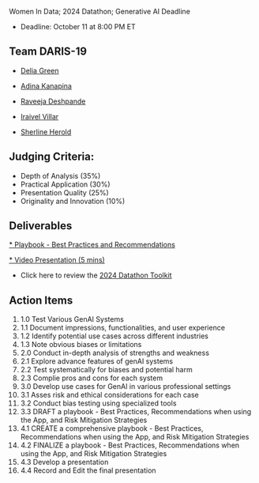Women In Data; 2024 Datathon; Generative AI
Deadline

* Deadline: October 11 at 8:00 PM ET

## Team DARIS-19
* [Delia Green](https://www.linkedin.com/in/delia-green-mbs-a442b734/)

* [Adina Kanapina](https://www.linkedin.com/in/adina-kanapina/)

* [Raveeja Deshpande](http://linkedin.com/in/raveejadeshpande) 

* [Iraivel Villar](https://www.linkedin.com/in/ira-vi/)

* [Sherline Herold](https://www.linkedin.com/in/herolds/)


## Judging Criteria:

* Depth of Analysis (35%)
* Practical Application (30%)
* Presentation Quality (25%)
* Originality and Innovation (10%)

## Deliverables

[* Playbook - Best Practices and Recommendations
](https://www.canva.com/design/DAGSF_8Ahow/U8qGFJQywFBG0pHGXRC14A/view?utm_content=DAGSF_8Ahow&utm_campaign=designshare&utm_medium=link&utm_source=editor)

[* Video Presentation (5 mins)
](https://drive.google.com/file/d/1BnvAsGaorAavDAwiwwH5_YTesuLSigaL/view?usp=drive_link)

* Click here to review the [2024 Datathon Toolkit](https://docs.google.com/presentation/d/1V8S6fvAkrXuoLqkVsRMGzrlr3eT8o3zS/embed?slide=id.p1)

## Action Items
1. 1.0 Test Various GenAI Systems
2. 1.1 Document impressions, functionalities, and user experience
3. 1.2 Identify potential use cases across different industries
4. 1.3 Note obvious biases or limitations
5. 2.0 Conduct in-depth analysis of strengths and weakness
6. 2.1 Explore advance features of genAI systems
7. 2.2 Test systematically for biases and potential harm
8. 2.3 Complie pros and cons for each system
9. 3.0 Develop use cases for GenAI in various professional settings
10. 3.1 Asses risk and ethical considerations for each case
11. 3.2 Conduct bias testing using specialized tools
12. 3.3 DRAFT a playbook - Best Practices, Recommendations when using the App, and Risk Mitigation Strategies
13. 4.1 CREATE a comprehensive playbook - Best Practices, Recommendations when using the App, and Risk Mitigation Strategies
14. 4.2 FINALIZE a playbook - Best Practices, Recommendations when using the App, and Risk Mitigation Strategies
15. 4.3 Develop a presentation
16. 4.4 Record and Edit the final presentation
